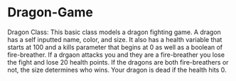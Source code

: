 # Dragon-Game
Dragon Class:
This basic class models a dragon fighting game. A dragon has a self inputted name, color, and size. It also has a health variable that starts at 100 and a kills parameter that begins at 0 as well as a boolean of fire-breather. If a drgaon attacks you and they are a fire-breather you lose the fight and lose 20 health points. If the dragons are both fire-breathers or not, the size determines who wins. Your dragon is dead if the health hits 0. 
